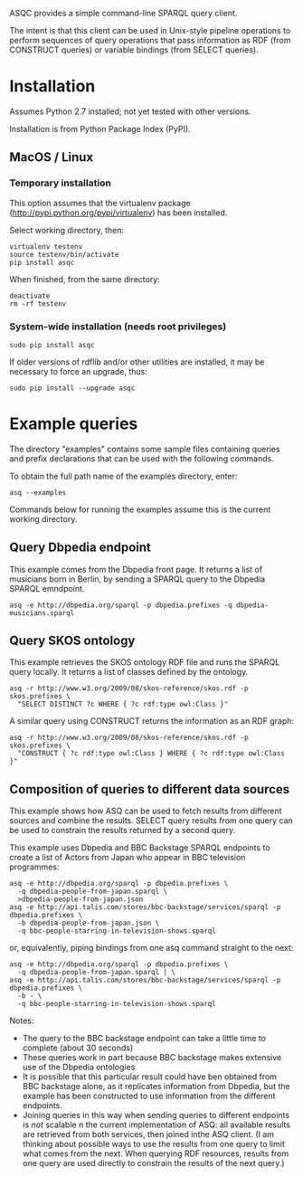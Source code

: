 ASQC provides a simple command-line SPARQL query client.

The intent is that this client can be used in Unix-style pipeline operations to perform sequences of query operations that pass information as RDF (from CONSTRUCT queries) or variable bindings (from SELECT queries).

# Installation

Assumes Python 2.7 installed; not yet tested with other versions.

Installation is from Python Package Index (PyPI).

## MacOS / Linux

### Temporary installation

This option assumes that the virtualenv package (http://pypi.python.org/pypi/virtualenv) has been installed.

Select working directory, then:

    virtualenv testenv
    source testenv/bin/activate
    pip install asqc

When finished, from the same directory:

    deactivate
    rm -rf testenv

### System-wide installation (needs root privileges)

    sudo pip install asqc

If older versions of rdflib and/or other utilities are installed, it may be necessary to force an upgrade, thus:

    sudo pip install --upgrade asqc

# Example queries

The directory "examples" contains some sample files containing queries and prefix declarations that can be used with the following commands.

To obtain the full path name of the examples directory, enter:

    asq --examples

Commands below for running the examples assume this is the current working directory.

## Query Dbpedia endpoint

This example comes from the Dbpedia front page.  It returns a list of musicians born in Berlin, by sending a SPARQL query to the Dbpedia SPARQL emndpoint.

    asq -e http://dbpedia.org/sparql -p dbpedia.prefixes -q dbpedia-musicians.sparql 

## Query SKOS ontology

This example retrieves the SKOS ontology RDF file and runs the SPARQL query locally.  It returns a list of classes defined by the ontology.

    asq -r http://www.w3.org/2009/08/skos-reference/skos.rdf -p skos.prefixes \
      "SELECT DISTINCT ?c WHERE { ?c rdf:type owl:Class }"

A similar query using CONSTRUCT returns the information as an RDF graph:

    asq -r http://www.w3.org/2009/08/skos-reference/skos.rdf -p skos.prefixes \
      "CONSTRUCT { ?c rdf:type owl:Class } WHERE { ?c rdf:type owl:Class }"

## Composition of queries to different data sources

This example shows how ASQ can be used to fetch results from different sources and combine the results.  SELECT query results from one query can be used to constrain the results returned by a second query.

This example uses Dbpedia and BBC Backstage SPARQL endpoints to create a list of Actors from Japan who appear in BBC television programmes:

    asq -e http://dbpedia.org/sparql -p dbpedia.prefixes \
      -q dbpedia-people-from-japan.sparql \
      >dbpedia-people-from-japan.json
    asq -e http://api.talis.com/stores/bbc-backstage/services/sparql -p dbpedia.prefixes \
      -b dbpedia-people-from-japan.json \
      -q bbc-people-starring-in-television-shows.sparql

or, equivalently, piping bindings from one asq command straight to the next:

    asq -e http://dbpedia.org/sparql -p dbpedia.prefixes \
      -q dbpedia-people-from-japan.sparql | \
    asq -e http://api.talis.com/stores/bbc-backstage/services/sparql -p dbpedia.prefixes \
      -b - \
      -q bbc-people-starring-in-television-shows.sparql

Notes:
* The query to the BBC backstage endpoint can take a little time to complete (about 30 seconds)
* These queries work in part because BBC backstage makes extensive use of the Dbpedia ontologies
* It is possible that this particular result could have ben obtained from BBC backstage alone, as it replicates information from Dbpedia, but the example has been constructed to use information from the different endpoints.
* Joining queries in this way when sending queries to different endpoints is *not* scalable n the current implementation of ASQ: all available results are retrieved from both services, then joined inthe ASQ client.  (I am thinking about possible ways to use the results from one query to limit what comes from the next.  When querying RDF resources, results from one query are used directly to constrain the results of the next query.)






